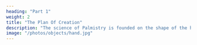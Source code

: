 ```yaml
---
heading: "Part 1"
weight: 2
title: "The Plan Of Creation"
description: "The science of Palmistry is founded on the shape of the hand. The 7 mounts lie at the base of the fingers and along the sides of the hand. The proper estimation of the combination of these mounts can let us accurately delineate the character of person."
image: "/photos/objects/hand.jpg"
---
```



 